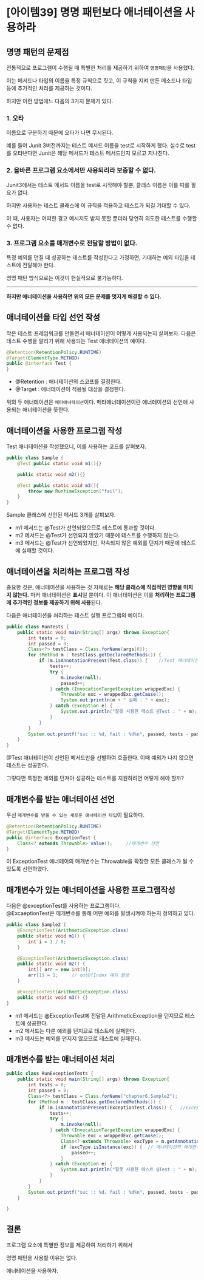 # [아이템39] 명명 패턴보다 애너테이션을 사용하라

## 명명 패턴의 문제점

전통적으로 프로그램이 수행될 때 특별한 처리를 제공하기 위하여 `명명패턴`을 사용했다.

이는 메서드나 타입의 이름을 특정 규칙으로 짓고, 이 규칙을 지켜 만든 메소드나 타입 등에 추가적인 처리를 제공하는 것이다.

하지만 이런 방법에느 다음의 3가지 문제가 있다.

### 1. 오타

이름으로 구분하기 때문에 오타가 나면 무시된다.

예를 들어 Junit 3버전까지는 테스트 메서드 이름을 test로 시작하게 했다. 실수로 test를 오타낸다면 Junit은 해당 메서드가 테스트 메서드인지 모르고 지나친다.

### 2. 올바른 프로그램 요소에서만 사용되리라 보증할 수 없다.

Junit3에서는 테스트 메서드 이름을 test로 시작해야 할뿐, 클래스 이름은 이를 따를 필요가 없다. 

하지만 사용자는 테스트 클래스에 이 규칙을 적용하고 테스트가 되길 기대할 수 있다.

이 때, 사용자는 어떠한 경고 메시지도 받지 못할 뿐더러 당연히 의도한 테스트를 수행할 수 없다.

### 3. 프로그램 요소를 매개변수로 전달할 방법이 없다.

특정 예외를 던질 때 성공하는 테스트를 작성한다고 가정하면, 기대하는 예외 타입을 테스트에 전달해야 한다.

명명 패턴 방식으로는 이것이 현실적으로 불가능하다.

---
**하지만 애너테이션을 사용하면 위의 모든 문제를 멋지게 해결할 수 있다.**

## 애너테이션을 타입 선언 작성
작은 테스트 프레임워크를 만들면서 애너테이션이 어떻게 사용되는지 살펴보자.
다음은 테스트 수행을 알리기 위해 사용되는 Test 애너테이션의 예이다.
```java
@Retention(RetentionPolicy.RUNTIME)
@Target(ElementType.METHOD)
public @interface Test {
}
```
* @Retention : 애너테이션의 스코프를 결정한다.
* @Target : 애너테이션이 적용될 대상을 결정한다.

위의 두 애너테이션은 `메타애너테이션`이다.
메타애너테이션이란 애너테이션의 선언에 사용되는 애너테이션을 뜻한다.

## 애너테이션을 사용한 프로그램 작성

Test 애너테이션을 작성했으니, 이를 사용하는 코드를 살펴보자.
```java
public class Sample {
    @Test public static void m1(){}

    public static void m2(){}

    @Test public static void m3(){
        throw new RuntimeException("fail");
    }
}
```
Sample 클래스에 선언된 메서드 3개를 살펴보자.
* m1 메서드는 @Test가 선언되었으므로 테스트에 통과할 것이다.
* m2 메서드는 @Test가 선언되지 않았기 때문에 테스트를 수행하지 않는다.
* m3 메서드는 @Test가 선언되었지만, 약속되지 않은 예외를 던지기 때문에 테스트에 실패할 것이다.

## 애너테이션을 처리하는 프로그램 작성

중요한 것은, 애너테이션을 사용하는 것 자체로는 **해당 클래스에 직접적인 영향을 미치지 않는다.**
마커 애너테이션은 **표시**일 뿐이다. 이 애너테이션은 이를 **처리하는 프로그램에 추가적인 정보를 제공하기 위해 사용**된다.

다음은 애너테이션을 처리하는 테스트 실행 프로그램의 예이다.
```java
public class RunTests {
    public static void main(String[] args) throws Exception{
        int tests = 0;
        int passed = 0;
        Class<?> testClass = Class.forName(args[0]);
        for (Method m : testClass.getDeclaredMethods()) {
            if (m.isAnnotationPresent(Test.class)) {	//Test 애너테이션이 선언된 메서드만을 호출한다.
                tests++;
                try {
                    m.invoke(null);
                    passed++;
                } catch (InvocationTargetException wrappedExc) {
                    Throwable exc = wrappedExc.getCause();
                    System.out.println(m + " 실패 : " + exc);
                } catch (Exception e) {
                    System.out.println("잘못 사용한 테스트 @Test : " + m);
                }
            }
        }
        System.out.printf("suc :: %d, fail : %d%n", passed, tests - passed);
    }
}
```

@Test 애너테이션이 선언된 메서드만을 선별하여 호출한다. 이때 예외가 나지 않으면 테스트는 성공한다.	

그렇다면 특정한 예외를 던져야 성공하는 테스트를 지원하려면 어떻게 해야 할까?	
	

## 매개변수를 받는 애너테이션 선언

우선 `매개변수를 받을 수 있는 새로운 애너테이션 타입`이 필요하다.

```java
@Retention(RetentionPolicy.RUNTIME)
@Target(ElementType.METHOD)
public @interface ExceptionTest {
    Class<? extends Throwable> value();		//매개변수 선언
}
```
이 ExceptionTest 애너테이의 매개변수는 Throwable을 확장한 모든 클래스가 될 수 있도록 선언하였다.

## 매개변수가 있는 애너테이션을 사용한 프로그램작성

다음은 @exceptionTest를 사용하는 프로그램이다.	   
@ExcaeptionTest은 매개변수를 통해 어떤 예외를 발생시켜야 하는지 정의하고 있다.
```java
public class Sample2 {
    @ExceptionTest(ArithmeticException.class)
    public static void m1() {
        int i = 1 / 0;
    }

    @ExceptionTest(ArithmeticException.class)
    public static void m2() {
        int[] arr = new int[0];
        arr[1] = 1;     // outOfIndex 예외 발생
    }

    @ExceptionTest(ArithmeticException.class)
    public static void m3() {}
}
```

* m1 메서드는 @ExceptionTest에 전달된 ArithmeticException을 던지므로 테스트에 성공한다.
* m2 메서드는 다른 예외를 던지므로 테스트에 실패한다.
* m3 메서드는 예외를 던지지 않으므로 테스트에 실패한다.


## 매개변수를 받는 애너테이션 처리

```java
public class RunExceptionTests {
    public static void main(String[] args) throws Exception{
        int tests = 0;
        int passed = 0;
        Class<?> testClass = Class.forName("chapter6.Sample2");
        for (Method m : testClass.getDeclaredMethods()) {
            if (m.isAnnotationPresent(ExceptionTest.class)) {	//ExceptionTest 애너테이션을 사용한 메서드 선별
                tests++;
                try {
                    m.invoke(null);
                } catch (InvocationTargetException wrappedExc) {
                    Throwable exc = wrappedExc.getCause();
                    Class<? extends Throwable> excType = m.getAnnotation(ExceptionTest.class).value();	// 애너테이션의 매개변수 타입 확인
                    if (excType.isInstance(exc)) {	// 애너테이션의 매개변수 타입과 같을 경우 통과
                        passed++;
                    }
                } catch (Exception e) {
                    System.out.println("잘못 사용한 테스트 @Test : " + m);
                }
            }
        }
        System.out.printf("suc :: %d, fail : %d%n", passed, tests - passed);
    }

}
```

## 결론
프로그램 요소에 특별한 정보를 제공하여 처리하기 위해서

명명 패턴을 사용할 이유는 없다.			

애너테이션을 사용하자.
